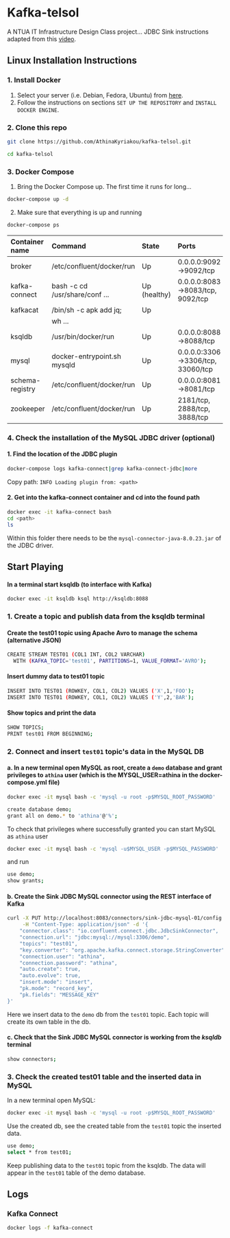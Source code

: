 # Kafka-telsol
A NTUA IT Infrastructure Design Class project...
JDBC Sink instructions adapted from this [video](https://www.youtube.com/watch?v=b-3qN_tlYR4).



## Linux Installation Instructions

### 1. Install Docker

1. Select your server (i.e. Debian, Fedora, Ubuntu) from [here](https://docs.docker.com/engine/install/#server).
2. Follow the instructions on sections `SET UP THE REPOSITORY` and `INSTALL DOCKER ENGINE`.


### 2. Clone this repo

```bash
git clone https://github.com/AthinaKyriakou/kafka-telsol.git

cd kafka-telsol
```

### 3. Docker Compose

1. Bring the Docker Compose up. The first time it runs for long...
```bash
docker-compose up -d
```

2. Make sure that everything is up and running
```bash
docker-compose ps
```
| Container name  | Command                        | State        | Ports                             |
|:----------------|:-------------------------------|:-------------|:----------------------------------|
| broker          | /etc/confluent/docker/run      | Up           | 0.0.0.0:9092->9092/tcp            |
| kafka-connect   | bash -c cd /usr/share/conf ... | Up (healthy) | 0.0.0.0:8083->8083/tcp, 9092/tcp  |
| kafkacat        | /bin/sh -c apk add jq;         | Up           |                                   |
|                 | wh ...                         |              |                                   |
| ksqldb          | /usr/bin/docker/run            | Up           | 0.0.0.0:8088->8088/tcp            |
| mysql           | docker-entrypoint.sh mysqld    | Up           | 0.0.0.0:3306->3306/tcp, 33060/tcp |
| schema-registry | /etc/confluent/docker/run      | Up           | 0.0.0.0:8081->8081/tcp            |
| zookeeper       | /etc/confluent/docker/run      | Up           | 2181/tcp, 2888/tcp, 3888/tcp      |


### 4. Check the installation of the MySQL JDBC driver (optional)


#### 1. Find the location of the JDBC plugin
```bash
docker-compose logs kafka-connect|grep kafka-connect-jdbc|more
```
Copy path: `INFO Loading plugin from: <path>`

#### 2. Get into the kafka-connect container and cd into the found path
```bash
docker exec -it kafka-connect bash
cd <path>
ls
```
Within this folder there needs to be the `mysql-connector-java-8.0.23.jar` of the JDBC driver.


## Start Playing

#### In a terminal start ksqldb (to interface with Kafka)
```bash
docker exec -it ksqldb ksql http://ksqldb:8088
```

### 1. Create a topic and publish data from the ksqldb terminal

#### Create the test01 topic using Apache Avro to manage the schema (alternative JSON)
```bash
CREATE STREAM TEST01 (COL1 INT, COL2 VARCHAR)
  WITH (KAFKA_TOPIC='test01', PARTITIONS=1, VALUE_FORMAT='AVRO');
```

#### Insert dummy data to test01 topic
```bash
INSERT INTO TEST01 (ROWKEY, COL1, COL2) VALUES ('X',1,'FOO');
INSERT INTO TEST01 (ROWKEY, COL1, COL2) VALUES ('Y',2,'BAR');
```

#### Show topics and print the data
```bash
SHOW TOPICS;
PRINT test01 FROM BEGINNING;
```

### 2. Connect and insert `test01` topic's data in the MySQL DB

#### a. In a new terminal open MySQL as root, create a `demo` database and grant privileges to `athina` user (which is the MYSQL_USER=athina in the docker-compose.yml file)
```bash
docker exec -it mysql bash -c 'mysql -u root -p$MYSQL_ROOT_PASSWORD'
```

```bash
create database demo;
grant all on demo.* to 'athina'@'%';
```

To check that privileges where successfully granted you can start MySQL as `athina` user
```bash
docker exec -it mysql bash -c 'mysql -u$MYSQL_USER -p$MYSQL_PASSWORD'
```
and run
```bash
use demo;
show grants;
```

#### b. Create the Sink JDBC MySQL connector using the REST interface of Kafka
```bash
curl -X PUT http://localhost:8083/connectors/sink-jdbc-mysql-01/config \
     -H "Content-Type: application/json" -d '{
    "connector.class": "io.confluent.connect.jdbc.JdbcSinkConnector",
    "connection.url": "jdbc:mysql://mysql:3306/demo",
    "topics": "test01",
    "key.converter": "org.apache.kafka.connect.storage.StringConverter",
    "connection.user": "athina",
    "connection.password": "athina",
    "auto.create": true,
    "auto.evolve": true,
    "insert.mode": "insert",
    "pk.mode": "record_key",
    "pk.fields": "MESSAGE_KEY"
}'
```
Here we insert data to the `demo` db from the `test01` topic. Each topic will create its own table in the db.

#### c. Check that the Sink JDBC MySQL connector is working from the *ksqldb* terminal
```bash
show connectors;
```

### 3. Check the created test01 table and the inserted data in MySQL

In a new terminal open MySQL:
```bash
docker exec -it mysql bash -c 'mysql -u root -p$MYSQL_ROOT_PASSWORD'
```

Use the created db, see the created table from the `test01` topic the inserted data.
```bash
use demo;
select * from test01;
```
Keep publishing data to the `test01` topic from the ksqldb. The data will appear in the `test01` table of the demo database.


## Logs

### Kafka Connect
```bash
docker logs -f kafka-connect
```